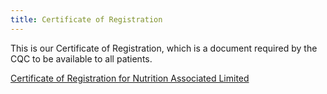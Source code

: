 ```yaml
---
title: Certificate of Registration
---
```


This is our Certificate of Registration, which is a document required by the CQC to be available to all patients.

[Certificate of Registration for Nutrition Associated Limited](</documents/Certificate of Registration for Nutrition Associates Limited.pdf>)
